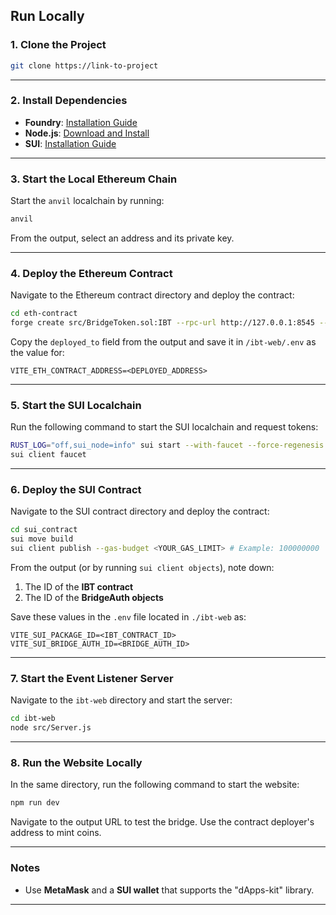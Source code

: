 ## Run Locally

### 1. Clone the Project
```bash
git clone https://link-to-project
```

---

### 2. Install Dependencies
- **Foundry**: [Installation Guide](https://book.getfoundry.sh/getting-started/installation)
- **Node.js**: [Download and Install](https://nodejs.org/en)
- **SUI**: [Installation Guide](https://docs.sui.io/guides/developer/getting-started/sui-install)

---

### 3. Start the Local Ethereum Chain
Start the `anvil` localchain by running:
```bash
anvil
```

From the output, select an address and its private key.

---

### 4. Deploy the Ethereum Contract
Navigate to the Ethereum contract directory and deploy the contract:
```bash
cd eth-contract
forge create src/BridgeToken.sol:IBT --rpc-url http://127.0.0.1:8545 --private-key <YOUR_PRIVATE_KEY> --broadcast
```

Copy the `deployed_to` field from the output and save it in `/ibt-web/.env` as the value for:
```
VITE_ETH_CONTRACT_ADDRESS=<DEPLOYED_ADDRESS>
```

---

### 5. Start the SUI Localchain
Run the following command to start the SUI localchain and request tokens:
```bash
RUST_LOG="off,sui_node=info" sui start --with-faucet --force-regenesis
sui client faucet
```

---

### 6. Deploy the SUI Contract
Navigate to the SUI contract directory and deploy the contract:
```bash
cd sui_contract
sui move build
sui client publish --gas-budget <YOUR_GAS_LIMIT> # Example: 100000000
```

From the output (or by running `sui client objects`), note down:
1. The ID of the **IBT contract**
2. The ID of the **BridgeAuth objects**

Save these values in the `.env` file located in `./ibt-web` as:
```
VITE_SUI_PACKAGE_ID=<IBT_CONTRACT_ID>
VITE_SUI_BRIDGE_AUTH_ID=<BRIDGE_AUTH_ID>
```

---

### 7. Start the Event Listener Server
Navigate to the `ibt-web` directory and start the server:
```bash
cd ibt-web
node src/Server.js
```

---

### 8. Run the Website Locally
In the same directory, run the following command to start the website:
```bash
npm run dev
```

Navigate to the output URL to test the bridge. Use the contract deployer's address to mint coins.

---

### Notes
- Use **MetaMask** and a **SUI wallet** that supports the "dApps-kit" library.
  
---
